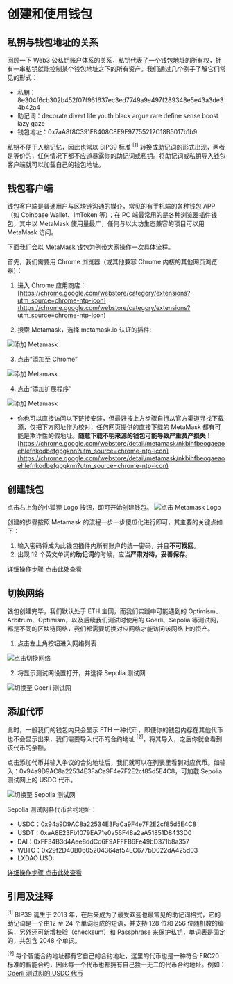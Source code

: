 # 创建和使用钱包

## 私钥与钱包地址的关系

回顾一下 Web3 公私钥账户体系的关系，私钥代表了一个钱包地址的所有权，拥有一串私钥就能控制某个钱包地址之下的所有资产。我们通过几个例子了解它们常见的形式：

- 私钥：8e304f6cb302b452f07f961637ec3ed7749a9e497f289348e5e43a3de34b42a4
- 助记词：decorate divert life youth black argue rare define sense boost lazy gaze
- 钱包地址：0x7aA8f8C391F8408C8E9F97755212C18B5017b1b9

私钥不便于人脑记忆，因此也常以 BIP39 标准 <sup>[1]</sup> 转换成助记词的形式出现，两者是等价的，任何情况下都不应道暴露你的助记词或私钥。将助记词或私钥导入钱包客户端就可以加载自己的钱包地址。

## 钱包客户端

钱包客户端是普通用户与区块链沟通的媒介，常见的有手机端的各种钱包 APP（如 Coinbase Wallet、ImToken 等）；在 PC 端最常用的是各种浏览器插件钱包，其中以 MetaMask 使用量最广，任何与以太坊生态兼容的项目可以用 MetaMask 访问。

下面我们会以 MetaMask 钱包为例带大家操作一次具体流程。

首先，我们需要用 Chrome 浏览器（或其他兼容 Chrome 内核的其他网页浏览器）：
1. 进入 Chrome 应用商店：[https://chrome.google.com/webstore/category/extensions?utm_source=chrome-ntp-icon](https://chrome.google.com/webstore/category/extensions?utm_source=chrome-ntp-icon)

2. 搜索 Metamask，选择 metamask.io 认证的插件:

![添加 Metamask](images/Chrome1.png)

3. 点击“添加至 Chrome”

![添加 Metamask](images/Chrome2.png)

4. 点击“添加扩展程序”

![添加 Metamask](images/Chrome3.png)


- 你也可以直接访问以下链接安装，但最好按上方步骤自行从官方渠道寻找下载源，仅把下方网址作为校对，任何网页提供的直接下载的 MetaMask 都有可能是欺诈性的假地址。**随意下载不明来源的钱包可能导致严重资产损失！**[https://chrome.google.com/webstore/detail/metamask/nkbihfbeogaeaoehlefnkodbefgpgknn?utm_source=chrome-ntp-icon](https://chrome.google.com/webstore/detail/metamask/nkbihfbeogaeaoehlefnkodbefgpgknn?utm_source=chrome-ntp-icon)


## 创建钱包

点击右上角的小狐狸 Logo 按钮，即可开始创建钱包。
![点击 Metamask Logo](images/Metamask1.png)

创建的步骤按照 Metamask 的流程一步一步傻瓜化进行即可，其主要的关键点如下：

1. 输入密码将成为此钱包插件内所有账户的统一密码，并且**不可找回**。
2. 出现 12 个英文单词的**助记词**的时候，应当**严肃对待，妥善保存**。

[详细操作步骤 点击此处查看](https://metatraining.buidlerdao.xyz/1-1-7028d9c69ea2442ea56ae580320180f9)

## 切换网络

钱包创建完毕，我们默认处于 ETH 主网，而我们实践中可能遇到的 Optimism、Arbitrum、Optimism，以及后续我们测试时使用的 Goerli、Sepolia 等测试网，都是不同的区块链网络，我们都需要切换对应网络才能访问该网络上的资产。

1. 点击左上角按钮进入网络列表

![点击切换网络](images/Metamask2.png)

2. 将显示测试网设置打开，并选择 Sepolia 测试网

![切换至 Goerli 测试网](images/Metamask3.png)

## 添加代币

此时，一般我们的钱包内只会显示 ETH 一种代币，即便你的钱包内存在其他代币也不会显示出来，我们需要导入代币的合约地址 <sup>[2]</sup>，将其导入，之后你就会看到该代币的余额。

点击添加代币并输入争议的合约地址后，我们就可以在列表里看到对应代币。如输入：0x94a9D9AC8a22534E3FaCa9F4e7F2E2cf85d5E4C8，可加载 Sepolia 测试网上的 USDC 代币。

![切换至 Sepolia 测试网](images/Metamask4.png)

Sepolia 测试网各代币合约地址：
- USDC：0x94a9D9AC8a22534E3FaCa9F4e7F2E2cf85d5E4C8
- USDT：0xaA8E23Fb1079EA71e0a56F48a2aA51851D8433D0
- DAI：0xFF34B3d4Aee8ddCd6F9AFFFB6Fe49bD371b8a357
- WBTC：0x29f2D40B0605204364af54EC677bD022dA425d03
- LXDAO USD:


[详细操作步骤 点击此处查看](https://metatraining.buidlerdao.xyz/1-2-7212e781e7874effa144d88dc2a5cbe2)


## 引用及注释

<sup>[1]</sup> BIP39 诞生于 2013 年，在后来成为了最受欢迎也最常见的助记词格式，它的助记词是一个由12 至 24 个单词组成的短语，并支持 128 位和 256 位随机数的编码，另外还可新增校验（checksum）和 Passphrase 来保护私钥，单词表是固定的，共包含 2048 个单词。

<sup>[2]</sup> 每个智能合约地址都有它自己的合约地址，这里的代币也是一种符合 ERC20 标准的智能合约，因此每一个代币也都拥有自己独一无二的代币合约地址。例如：[Goerli 测试网的 USDC 代币](https://goerli.etherscan.io/token/0xA2025B15a1757311bfD68cb14eaeFCc237AF5b43)